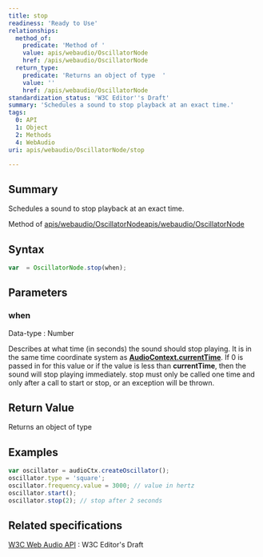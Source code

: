 ```yaml
---
title: stop
readiness: 'Ready to Use'
relationships:
  method_of:
    predicate: 'Method of '
    value: apis/webaudio/OscillatorNode
    href: /apis/webaudio/OscillatorNode
  return_type:
    predicate: 'Returns an object of type  '
    value: ''
    href: /apis/webaudio/OscillatorNode
standardization_status: 'W3C Editor''s Draft'
summary: 'Schedules a sound to stop playback at an exact time.'
tags:
  0: API
  1: Object
  2: Methods
  4: WebAudio
uri: apis/webaudio/OscillatorNode/stop

---
```

## <span>Summary</span>

Schedules a sound to stop playback at an exact time.

Method of [apis/webaudio/OscillatorNode](/apis/webaudio/OscillatorNode)[apis/webaudio/OscillatorNode](/apis/webaudio/OscillatorNode)

## <span>Syntax</span>

``` js
var  = OscillatorNode.stop(when);
```

## <span>Parameters</span>

### <span>when</span>

 Data-type
:   Number

 Describes at what time (in seconds) the sound should stop playing. It is in the same time coordinate system as [**AudioContext.currentTime**](/apis/webaudio/AudioContext/currentTime). If 0 is passed in for this value or if the value is less than **currentTime**, then the sound will stop playing immediately. stop must only be called one time and only after a call to start or stop, or an exception will be thrown.

## <span>Return Value</span>

Returns an object of type<span></span>

## <span>Examples</span>

``` js
var oscillator = audioCtx.createOscillator();
oscillator.type = 'square';
oscillator.frequency.value = 3000; // value in hertz
oscillator.start();
oscillator.stop(2); // stop after 2 seconds
```

## <span>Related specifications</span>

[W3C Web Audio API](http://webaudio.github.io/web-audio-api/)
:   W3C Editor's Draft
